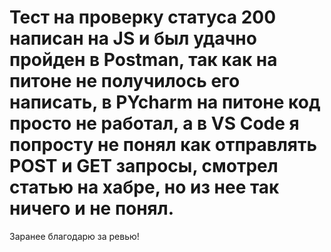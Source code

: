 ﻿# Тест на проверку статуса 200 написан на JS и был удачно пройден в Postman, так как на питоне не получилось его написать, в PYcharm на питоне код просто не работал, а в VS Code  я попросту не понял как отправлять  POST и GET запросы, смотрел статью на хабре, но из нее так ничего и не понял. 

Заранее благодарю за ревью!
